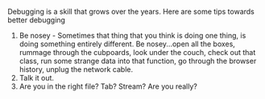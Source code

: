Debugging is a skill that grows over the years. Here are some tips towards better debugging

1. Be nosey - Sometimes that thing that you think is doing one thing, is doing something entirely different. Be nosey...open all the boxes, rummage through the cubpoards, look under the couch, check out that class, run some strange data into that function, go through the browser history, unplug the network cable.
2. Talk it out.
3. Are you in the right file? Tab? Stream? Are you really?
